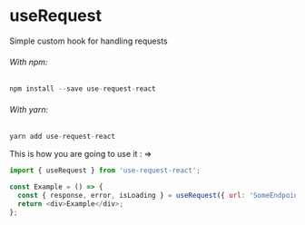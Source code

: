 # useRequest

Simple custom hook for handling requests

###### With npm:

```javascript
npm install --save use-request-react
```

###### With yarn:

```javascript
yarn add use-request-react
```

This is how you are going to use it : =>

```javascript
import { useRequest } from 'use-request-react';

const Example = () => {
  const { response, error, isLoading } = useRequest({ url: 'SomeEndpoint' });
  return <div>Example</div>;
};
```
